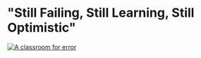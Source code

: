 # "Still Failing, Still Learning, Still Optimistic"

[![A classroom for error](http:manuscript/images/a-classroom-for-error.jpg)](https://www.flickr.com/photos/pedrosimoes7/23498514054)


